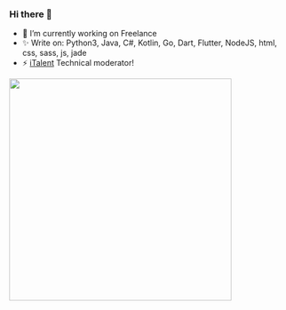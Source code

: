 ### Hi there 👋

- 🔭 I’m currently working on Freelance
- ✨ Write on: Python3, Java, C#, Kotlin, Go, Dart, Flutter, NodeJS, html, css, sass, js, jade
- ⚡️ <a href="https://italent.org.ua">iTalent</a> Technical moderator!

<img src="https://github-readme-stats.vercel.app/api?username=denver-code&show_icons=true&theme=radical" width="400">
